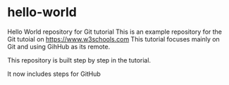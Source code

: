 # hello-world
Hello World repository for Git tutorial
This is an example repository for the Git tutoial on https://www.w3schools.com
This tutorial focuses mainly on Git and using GihHub as its remote.

This repository is built step by step in the tutorial.

It now includes steps for GitHub
